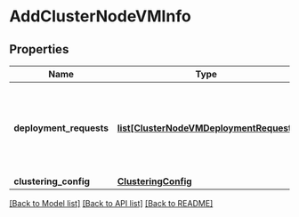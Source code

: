 # AddClusterNodeVMInfo

## Properties
Name | Type | Description | Notes
------------ | ------------- | ------------- | -------------
**deployment_requests** | [**list[ClusterNodeVMDeploymentRequest]**](ClusterNodeVMDeploymentRequest.md) | Cluster node VM deployment requests to be deployed by the Manager.  | 
**clustering_config** | [**ClusteringConfig**](ClusteringConfig.md) |  | [optional] 

[[Back to Model list]](../README.md#documentation-for-models) [[Back to API list]](../README.md#documentation-for-api-endpoints) [[Back to README]](../README.md)

